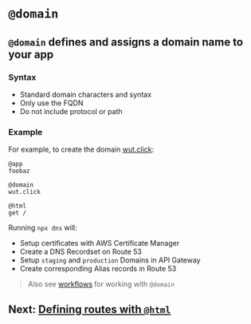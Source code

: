 # `@domain`

## `@domain` defines and assigns a domain name to your app

### Syntax
- Standard domain characters and syntax
- Only use the FQDN
- Do not include protocol or path

### Example
For example, to create the domain [wut.click](https://wut.click):

```arc
@app
foobaz

@domain
wut.click

@html
get /
```

Running `npx dns` will:

- Setup certificates with AWS Certificate Manager
- Create a DNS Recordset on Route 53
- Setup `staging` and `production` Domains in API Gateway
- Create corresponding Alias records in Route 53

> Also see [workflows](/reference/arc-dns) for working with `@domain`

## Next: [Defining routes with `@html`](/reference/html)
